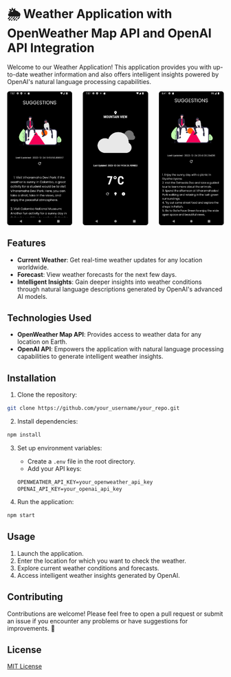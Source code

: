 # 🌦️ Weather Application with OpenWeather Map API and OpenAI API Integration

Welcome to our Weather Application! This application provides you with up-to-date weather information and also offers intelligent insights powered by OpenAI's natural language processing capabilities.

<div style="display: flex; justify-content: space-between;">
    <img src="https://github.com/Deshan555/Minimal-Weather/blob/master/Screenshot_20231224_195725.png?raw=true" alt="Screenshot 1" style="width: 30%; margin-right: 10px;">
    <img src="https://github.com/Deshan555/Minimal-Weather/blob/master/Screenshot_20231224_195804.png?raw=true" alt="Screenshot 2" style="width: 30%; margin-right: 10px;">
    <img src="https://github.com/Deshan555/Minimal-Weather/blob/master/Screenshot_20231224_204148.png?raw=true" alt="Screenshot 3" style="width: 30%;">
</div>

## Features

- **Current Weather**: Get real-time weather updates for any location worldwide.
- **Forecast**: View weather forecasts for the next few days.
- **Intelligent Insights**: Gain deeper insights into weather conditions through natural language descriptions generated by OpenAI's advanced AI models.

## Technologies Used

- **OpenWeather Map API**: Provides access to weather data for any location on Earth.
- **OpenAI API**: Empowers the application with natural language processing capabilities to generate intelligent weather insights.

## Installation

1. Clone the repository:

```bash
git clone https://github.com/your_username/your_repo.git
```

2. Install dependencies:

```bash
npm install
```

3. Set up environment variables:

   - Create a `.env` file in the root directory.
   - Add your API keys:

   ```plaintext
   OPENWEATHER_API_KEY=your_openweather_api_key
   OPENAI_API_KEY=your_openai_api_key
   ```

4. Run the application:

```bash
npm start
```

## Usage

1. Launch the application.
2. Enter the location for which you want to check the weather.
3. Explore current weather conditions and forecasts.
4. Access intelligent weather insights generated by OpenAI.

## Contributing

Contributions are welcome! Please feel free to open a pull request or submit an issue if you encounter any problems or have suggestions for improvements. 🚀

## License

[MIT License](LICENSE)
